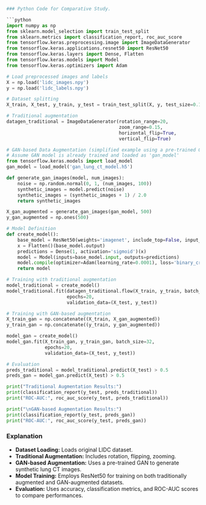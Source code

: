 ```python
### Python Code for Comparative Study.

```python
import numpy as np
from sklearn.model_selection import train_test_split
from sklearn.metrics import classification_report, roc_auc_score
from tensorflow.keras.preprocessing.image import ImageDataGenerator
from tensorflow.keras.applications.resnet50 import ResNet50
from tensorflow.keras.layers import Dense, Flatten
from tensorflow.keras.models import Model
from tensorflow.keras.optimizers import Adam

# Load preprocessed images and labels
X = np.load('lidc_images.npy')
y = np.load('lidc_labels.npy')

# Dataset splitting
X_train, X_test, y_train, y_test = train_test_split(X, y, test_size=0.15, random_state=42)

# Traditional augmentation
datagen_traditional = ImageDataGenerator(rotation_range=20,
                                         zoom_range=0.15,
                                         horizontal_flip=True,
                                         vertical_flip=True)

# GAN-based Data Augmentation (simplified example using a pre-trained GAN)
# Assume GAN model is already trained and loaded as 'gan_model'
from tensorflow.keras.models import load_model
gan_model = load_model('gan_lung_ct_model.h5')

def generate_gan_images(model, num_images):
    noise = np.random.normal(0, 1, (num_images, 100))
    synthetic_images = model.predict(noise)
    synthetic_images = (synthetic_images + 1) / 2.0
    return synthetic_images

X_gan_augmented = generate_gan_images(gan_model, 500)
y_gan_augmented = np.ones(500)

# Model Definition
def create_model():
    base_model = ResNet50(weights='imagenet', include_top=False, input_shape=(224, 224, 3))
    x = Flatten()(base_model.output)
    predictions = Dense(1, activation='sigmoid')(x)
    model = Model(inputs=base_model.input, outputs=predictions)
    model.compile(optimizer=Adam(learning_rate=0.0001), loss='binary_crossentropy', metrics=['accuracy'])
    return model

# Training with traditional augmentation
model_traditional = create_model()
model_traditional.fit(datagen_traditional.flow(X_train, y_train, batch_size=32),
                      epochs=20,
                      validation_data=(X_test, y_test))

# Training with GAN-based augmentation
X_train_gan = np.concatenate((X_train, X_gan_augmented))
y_train_gan = np.concatenate((y_train, y_gan_augmented))

model_gan = create_model()
model_gan.fit(X_train_gan, y_train_gan, batch_size=32,
              epochs=20,
              validation_data=(X_test, y_test))

# Evaluation
preds_traditional = model_traditional.predict(X_test) > 0.5
preds_gan = model_gan.predict(X_test) > 0.5

print("Traditional Augmentation Results:")
print(classification_report(y_test, preds_traditional))
print("ROC-AUC:", roc_auc_score(y_test, preds_traditional))

print("\nGAN-based Augmentation Results:")
print(classification_report(y_test, preds_gan))
print("ROC-AUC:", roc_auc_score(y_test, preds_gan))
```

### Explanation
- **Dataset Loading:** Loads original LIDC dataset.
- **Traditional Augmentation:** Includes rotation, flipping, zooming.
- **GAN-based Augmentation:** Uses a pre-trained GAN to generate synthetic lung CT images.
- **Model Training:** Employs ResNet50 for training on both traditionally augmented and GAN-augmented datasets.
- **Evaluation:** Uses accuracy, classification metrics, and ROC-AUC scores to compare performances.


```

